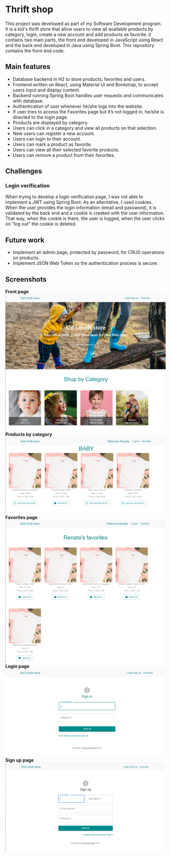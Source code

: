 # Thrift shop 
This project was developed as part of my Software Development program.
It is a kid's thrift store that allow users to view all available products by category, login, create a new account and add products as favorite.
It contains two main parts, the front end developed in JavaScript using React and the back end developed in Java using Spring Boot.
This repository contains the front end code.

## Main features
* Database backend in H2 to store products, favorites and users.
* Frontend written on React, using Material UI and Bootstrap, to accept users input and display content.
* Backend running Spring Boot handles user requests and communicates with database.
* Authentication of user whenever he/she logs into the website.
* If user tries to access the Favorites page but it’s not logged in, he/she is directed to the login page.
* Products are displayed by category.
* Users can click in a category and view all products on that selection.
* New users can register a new account.
* Users can login to their account.
* Users can mark a product as favorite.
* Users can view all their selected favorite products.
* Users can remove a product from their favorites.

## Challenges
### Login verification
When trying to develop a login verification page, I was not able to implement a JWT using Spring Boot.
As an alternative, I used cookies. When the user provides the login information (email and password), it is validated by the back end and a cookie is created with the user information. That way, when the cookie is there, the user is logged, when the user clicks on “log out” the cookie is deleted.

## Future work
* Implement an admin page, protected by password, for CRUD operations on products.
* Implement JSON Web Token so the authentication process is secure.

## Screenshots
**Front page** 
![front page](Images/homescreen.png)
**Products by category**
![category](Images/productsByCategory.png)
**Favorites page**
![favorites](Images/favoritespage.png)
**Login page**
![login](Images/signinpage.png)
**Sign up page**
![login](Images/signuppage.png)
